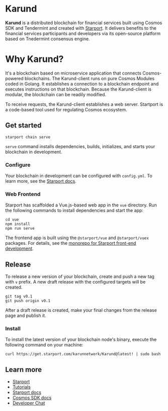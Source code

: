 # Karund
**Karund** is a distributed blockchain for financial services built using Cosmos SDK and Tendermint and created with [Starport](https://starport.com). It delivers benefits to the financial services participants and developers via its open-source platform based on Tnedermint consensus engine. 

# Why Karund?

It's a blockchain based on microservice application that connects Cosmos-powered blockchains. The Karund-client runs on pure Cosmos Modules coded in Golang. It establishes a connection to a blockchain endpoint and executes instructions on that blockchain. Because the Karund-client is modular, the blockchain can be readily modified.

To receive requests, the Karund-client establishes a web server.
Startport is a code-based tool used for regulating Cosmos ecosystem. 

## Get started

```
starport chain serve
```

`serve` command installs dependencies, builds, initializes, and starts your blockchain in development.

### Configure

Your blockchain in development can be configured with `config.yml`. To learn more, see the [Starport docs](https://docs.starport.com).

### Web Frontend

Starport has scaffolded a Vue.js-based web app in the `vue` directory. Run the following commands to install dependencies and start the app:

```
cd vue
npm install
npm run serve
```

The frontend app is built using the `@starport/vue` and `@starport/vuex` packages. For details, see the [monorepo for Starport front-end development](https://github.com/tendermint/vue).

## Release
To release a new version of your blockchain, create and push a new tag with `v` prefix. A new draft release with the configured targets will be created.

```
git tag v0.1
git push origin v0.1
```

After a draft release is created, make your final changes from the release page and publish it.

### Install
To install the latest version of your blockchain node's binary, execute the following command on your machine:

```
curl https://get.starport.com/karunnetwork/Karund@latest! | sudo bash
```


## Learn more

- [Starport](https://starport.com)
- [Tutorials](https://docs.starport.com/guide)
- [Starport docs](https://docs.starport.com)
- [Cosmos SDK docs](https://docs.cosmos.network)
- [Developer Chat](https://discord.gg/H6wGTY8sxw)

